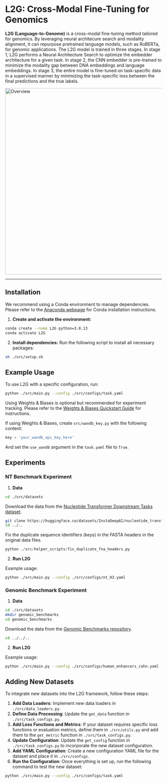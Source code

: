 # L2G: Cross-Modal Fine-Tuning for Genomics
**L2G (Language-to-Genome)** is a cross-modal fine-tuning method tailored for genomics. By leveraging neural architecure search and modality alignment, it can repurpose pretrained language models, such as RoBERTa, for genomic applications. The L2G model is trained
in three stages. In stage 1, L2G performs a Neural Architecture Search to optimize the embedder architecture for a given task. In stage 2, the CNN embedder is pre-trained to minimize the modality gap between DNA embeddings and language embeddings. In stage 3, the entire model is fine-tuned on task-specific data in a supervised manner by minimizing the task-specific loss between the final predictions and the true labels.

<img src="https://github.com/user-attachments/assets/a28e4acf-dd07-490b-a1e2-8f06fd2b19df" alt="Overview" width="600"/>

---

## Installation
We recommend using a Conda environment to manage dependencies. Please refer to the [Anaconda webpage](https://anaconda.org/) for Conda installation instructions.

1. **Create and activate the environment:**
```bash
conda create --name L2G python=3.8.13
conda activate L2G
```

2. **Install dependencies:**
   Run the following script to install all necessary packages:
```bash
sh ./src/setup.sh
```


## Example Usage

To use L2G with a specific configuration, run:
```bash
python ./src/main.py --config ./src/configs/task.yaml
```

Using Weights & Biases is optional but recommended for experiment tracking. Please refer to the [Weights & Biases Quickstart Guide](https://docs.wandb.ai/quickstart) for instructions.

If using Weights & Biases, create `src/wandb_key.py` with the following content:
```python
key = 'your_wandb_api_key_here'
```

And set the `use_wandb` argument in the `task.yaml` file to `True`.

## Experiments

### NT Benchmark Experiment

1. **Data**
```bash
cd ./src/datasets

```
 Download the data from the [Nucleotide Transformer Downstream Tasks dataset](https://huggingface.co/datasets/InstaDeepAI/nucleotide_transformer_downstream_tasks).

```bash
git clone https://huggingface.co/datasets/InstaDeepAI/nucleotide_transformer_downstream_tasks
cd ../..
```

Fix the duplicate sequence identifiers (keys) in the FASTA headers in the original data files.
```python
python ./src/helper_scripts/fix_duplicate_fna_headers.py
```
 
2. **Run L2G** 

Example usage:
```bash
python ./src/main.py --config ./src/configs/nt_H3.yaml
```


### Genomic Benchmark Experiment

1. **Data**
```bash
cd ./src/datasets
mkdir genomic_benchmarks
cd genomic_benchmarks
```
Download the data from the [Genomic Benchmarks repository](https://github.com/ML-Bioinfo-CEITEC/genomic_benchmarks?tab=readme-ov-file).

```bash
cd ../../..
```
 
2. **Run L2G**  

Example usage:
```bash
python ./src/main.py --config ./src/configs/human_enhancers_cohn.yaml
```

## Adding New Datasets

To integrate new datasets into the L2G framework, follow these steps:

1. **Add Data Loaders**: Implement new data loaders in `./src/data_loaders.py`.
2. **Define Data Processing**: Update the `get_data` function in `./src/task_configs.py`.
3. **Add Loss Functions and Metrics**: If your dataset requires specific loss functions or evaluation metrics, define them in `./src/utils.py` and add them to the `get_metric` function in `./src/task_configs.py`.
4. **Update Configuration**: Update the `get_config` function in `./src/task_configs.py` to incorporate the new dataset configuration.
5. **Add YAML Configuration**: Create a new configuration YAML file for the dataset and place it in `./src/configs`.
6. **Run the Configuration**: Once everything is set up, run the following command to test the new dataset:
```bash
python ./src/main.py --config ./src/configs/task.yaml
```


